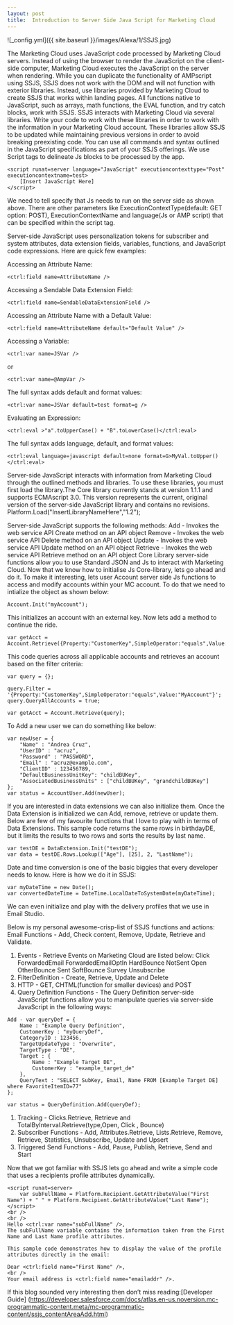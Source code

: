 ```yaml
---
layout: post
title:  Introduction to Server Side Java Script for Marketing Cloud 
---
```

![_config.yml]({{ site.baseurl }}/images/Alexa/1/SSJS.jpg)

The Marketing Cloud uses JavaScript code processed by Marketing Cloud servers. Instead of using the browser to render the JavaScript on the client-side computer, Marketing Cloud executes the JavaScript on the server when rendering. While you can duplicate the functionality of AMPscript using SSJS, SSJS does not work with the DOM and will not function with exterior libraries. Instead, use libraries provided by Marketing Cloud to create SSJS that works within landing pages. All functions native to JavaScript, such as arrays, math functions, the EVAL function, and try catch blocks, work with SSJS. SSJS interacts with Marketing Cloud via several libraries. Write your code to work with these libraries in order to work with the information in your Marketing Cloud account. These libraries allow SSJS to be updated while maintaining previous versions in order to avoid breaking preexisting code. You can use all commands and syntax outlined in the JavaScript specifications as part of your SSJS offerings. We use Script tags to delineate Js blocks to be processed by the app. 
```
<script runat=server language="JavaScript" executioncontexttype="Post" executioncontextname=test>
    [Insert JavaScript Here]
</script>
```
We need to tell specify that Js needs to run on the server side as shown above. There are other parameters like ExecutionContextType(default: GET option: POST), ExecutionContextName and language(Js or AMP script) that can be specified within the script tag. 

Server-side JavaScript uses personalization tokens for subscriber and system attributes, data extension fields, variables, functions, and JavaScript code expressions. Here are quick few examples:

Accessing an Attribute Name:
```
<ctrl:field name=AttributeName />
```
Accessing a Sendable Data Extension Field:
```
<ctrl:field name=SendableDataExtensionField />
```
Accessing an Attribute Name with a Default Value:
```
<ctrl:field name=AttributeName default="Default Value" />
```
Accessing a Variable:
```
<ctrl:var name=JSVar />
```
or
```
<ctrl:var name=@AmpVar />
```

The full syntax adds default and format values:
```
<ctrl:var name=JSVar default=test format=g />
```

Evaluating an Expression:
```
<ctrl:eval >"a".toUpperCase() + "B".toLowerCase()</ctrl:eval>
```
The full syntax adds language, default, and format values:
```
<ctrl:eval language=javascript default=none format=G>MyVal.toUpper()</ctrl:eval>
```
Server-side JavaScript interacts with information from Marketing Cloud through the outlined methods and libraries. To use these libraries, you must first load the library.The Core library currently stands at version 1.1.1 and supports ECMAscript 3.0. This version represents the current, original version of the server-side JavaScript library and contains no revisions.
Platform.Load("InsertLibraryNameHere","1.2");

Server-side JavaScript supports the following methods:
Add - Invokes the web service API Create method on an API object
Remove - Invokes the web service API Delete method on an API object
Update - Invokes the web service API Update method on an API object
Retrieve - Invokes the web service API Retrieve method on an API object
Core Library server-side functions allow you to use Standard JSON and Js to interact with Marketing Cloud. Now that we know how to initialise Js Core-library, lets go ahead and do it. To make it interesting, lets user Account server side Js functions to access and modify accounts within your MC account. To do that we need to intialize the object as shown below:
```
Account.Init("myAccount");
```
This initializes an account with an external key. Now lets add a method to continue the ride.
```
var getAcct = Account.Retrieve({Property:"CustomerKey",SimpleOperator:"equals",Value:"MyAccount"});
```
This code queries across all applicable accounts and retrieves an account based on the filter criteria:
```
var query = {};

query.Filter = '{Property:"CustomerKey",SimpleOperator:"equals",Value:"MyAccount"}';
query.QueryAllAccounts = true;

var getAcct = Account.Retrieve(query);
```

To Add a new user we can do something like below:
```
var newUser = {
    "Name" : "Andrea Cruz",
    "UserID" : "acruz",
    "Password" : "PASSWORD",
    "Email" : "acruz@example.com",
    "ClientID" : 123456789,
    "DefaultBusinessUnitKey": "childBUKey",
    "AssociatedBusinessUnits" : ["childBUKey", "grandchildBUKey"]
};
var status = AccountUser.Add(newUser);
```
If you are interested in data extensions we can also initialize them. Once the Data Extension is initialized we can Add, remove, retrieve or update them.  Below are few of my favourite functions that I love to play with in terms of Data Extensions. 
This sample code returns the same rows in birthdayDE, but it limits the results to two rows and sorts the results by last name.

```
var testDE = DataExtension.Init("testDE");
var data = testDE.Rows.Lookup(["Age"], [25], 2, "LastName");
```
Date and time conversion is one of the basic biggies that every developer needs to know. Here is how we do it in SSJS:

```
var myDateTime = new Date();
var convertedDateTime = DateTime.LocalDateToSystemDate(myDateTime);

```

We can even initialize and play with the delivery profiles that we use in Email Studio.

Below is my personal awesome-crisp-list of SSJS functions and actions:
Email Functions -  Add, Check content, Remove, Update, Retrieve and Validate. 
1. Events - Retrieve 
           Events on Marketing Cloud are listed below:
Click
ForwardedEmail
ForwardedEmailOptIn
HardBounce
NotSent
Open
OtherBounce
Sent
SoftBounce
Survey
Unsubscribe
1. FilterDefinition -  Create, Retrieve, Update and Delete 
1. HTTP - GET, CHTML(function for smaller devices) and POST
1. Query Definition Functions - The Query Definition server-side JavaScript functions allow you to manipulate queries via server-side JavaScript in the following ways:

```
Add - var queryDef = {
    Name : "Example Query Definition",
    CustomerKey : "myQueryDef",
    CategoryID : 123456,
    TargetUpdateType : "Overwrite",
    TargetType : "DE",
    Target : {
        Name : "Example Target DE",
        CustomerKey : "example_target_de"
    },
    QueryText : "SELECT SubKey, Email, Name FROM [Example Target DE] where FavoriteItemID=77"
};

var status = QueryDefinition.Add(queryDef);
```

1. Tracking - Clicks.Retrieve, Retrieve and TotalByInterval.Retrieve(type,Open, Click , Bounce)
1. Subscriber Functions - Add, Attributes.Retrieve, Lists.Retrieve, Remove, Retrieve, Statistics, Unsubscribe, Update and Upsert
1. Triggered Send Functions - Add, Pause, Publish, Retrieve, Send and Start

Now that we got familiar with SSJS lets go ahead and write a simple code that uses a recipients profile attributes dynamically.

```
<script runat=server>
    var subFullName = Platform.Recipient.GetAttributeValue("First Name") + " " + Platform.Recipient.GetAttributeValue("Last Name");
</script>
<br />
<br />
Hello <ctrl:var name="subFullName" />,
The subFullName variable contains the information taken from the First Name and Last Name profile attributes.

This sample code demonstrates how to display the value of the profile attributes directly in the email:

Dear <ctrl:field name="First Name" />,
<br />
Your email address is <ctrl:field name="emailaddr" />.
```

If this blog sounded very interesting then don’t miss reading:[Developer Guide] (https://developer.salesforce.com/docs/atlas.en-us.noversion.mc-programmatic-content.meta/mc-programmatic-content/ssjs_contentAreaAdd.html)